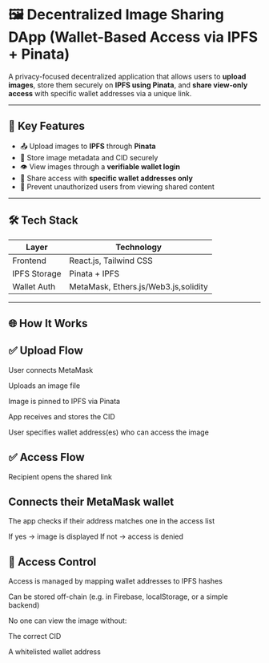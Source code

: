 # 🖼️ Decentralized Image Sharing DApp (Wallet-Based Access via IPFS + Pinata)

A privacy-focused decentralized application that allows users to **upload images**, store them securely on **IPFS using Pinata**, and **share view-only access** with specific wallet addresses via a unique link.

---

## 🚀 Key Features

- 📤 Upload images to **IPFS** through **Pinata**
- 🧾 Store image metadata and CID securely
- 👁️ View images through a **verifiable wallet login**
- 🔗 Share access with **specific wallet addresses only**
- 🔐 Prevent unauthorized users from viewing shared content

---

## 🛠️ Tech Stack

| Layer         | Technology                  |
|---------------|------------------------------|
| Frontend      | React.js, Tailwind CSS        |
| IPFS Storage  | Pinata + IPFS                 |
| Wallet Auth   | MetaMask, Ethers.js/Web3.js,solidity|   |


---

## 🌐 How It Works
## ✅ Upload Flow
User connects MetaMask

Uploads an image file

Image is pinned to IPFS via Pinata

App receives and stores the CID

User specifies wallet address(es) who can access the image

## ✅ Access Flow
Recipient opens the shared link

## Connects their MetaMask wallet

The app checks if their address matches one in the access list

If yes → image is displayed
If not → access is denied

## 🔐 Access Control
Access is managed by mapping wallet addresses to IPFS hashes

Can be stored off-chain (e.g. in Firebase, localStorage, or a simple backend)

No one can view the image without:

The correct CID

A whitelisted wallet address



